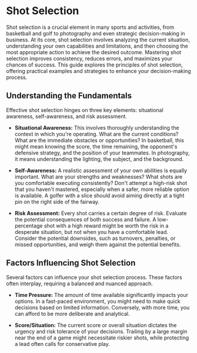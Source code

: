 # Shot Selection

Shot selection is a crucial element in many sports and activities, from basketball and golf to photography and even strategic decision-making in business. At its core, shot selection involves analyzing the current situation, understanding your own capabilities and limitations, and then choosing the most appropriate action to achieve the desired outcome. Mastering shot selection improves consistency, reduces errors, and maximizes your chances of success. This guide explores the principles of shot selection, offering practical examples and strategies to enhance your decision-making process.

## Understanding the Fundamentals

Effective shot selection hinges on three key elements: situational awareness, self-awareness, and risk assessment.

*   **Situational Awareness:** This involves thoroughly understanding the context in which you're operating. What are the current conditions? What are the immediate obstacles or opportunities? In basketball, this might mean knowing the score, the time remaining, the opponent's defensive strategy, and the position of your teammates. In photography, it means understanding the lighting, the subject, and the background.

*   **Self-Awareness:** A realistic assessment of your own abilities is equally important. What are your strengths and weaknesses? What shots are you comfortable executing consistently? Don't attempt a high-risk shot that you haven't mastered, especially when a safer, more reliable option is available. A golfer with a slice should avoid aiming directly at a tight pin on the right side of the fairway.

*   **Risk Assessment:** Every shot carries a certain degree of risk. Evaluate the potential consequences of both success and failure. A low-percentage shot with a high reward might be worth the risk in a desperate situation, but not when you have a comfortable lead. Consider the potential downsides, such as turnovers, penalties, or missed opportunities, and weigh them against the potential benefits.

## Factors Influencing Shot Selection

Several factors can influence your shot selection process. These factors often interplay, requiring a balanced and nuanced approach.

*   **Time Pressure:** The amount of time available significantly impacts your options. In a fast-paced environment, you might need to make quick decisions based on limited information. Conversely, with more time, you can afford to be more deliberate and analytical.

*   **Score/Situation:** The current score or overall situation dictates the urgency and risk tolerance of your decisions. Trailing by a large margin near the end of a game might necessitate riskier shots, while protecting a lead often calls for conservative play.

